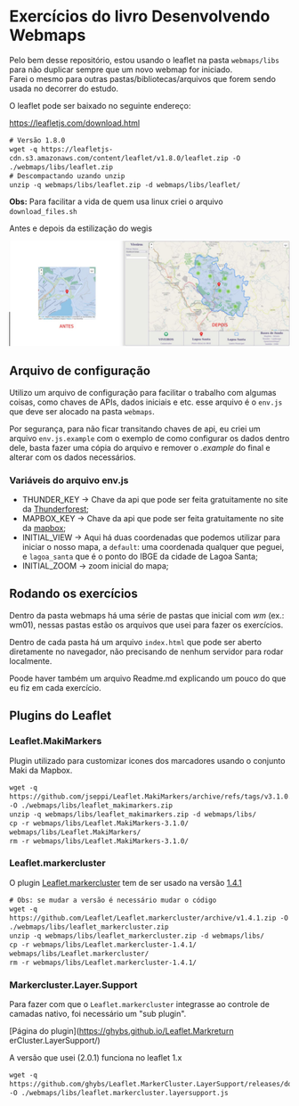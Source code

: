 # Exercícios do livro Desenvolvendo Webmaps

Pelo bem desse repositório, estou usando o leaflet na pasta `webmaps/libs` para não duplicar sempre que um novo webmap for iniciado.  
Farei o mesmo para outras pastas/bibliotecas/arquivos que forem sendo usada no decorrer do estudo.

O leaflet pode ser baixado no seguinte endereço:

https://leafletjs.com/download.html

```shell
# Versão 1.8.0
wget -q https://leafletjs-cdn.s3.amazonaws.com/content/leaflet/v1.8.0/leaflet.zip -O ./webmaps/libs/leaflet.zip
# Descompactando uzando unzip
unzip -q webmaps/libs/leaflet.zip -d webmaps/libs/leaflet/
```

**Obs:** Para facilitar a vida de quem usa linux criei o arquivo `download_files.sh`

Antes e depois da estilização do wegis

![Antes e Depois](webmaps/images/Antes_e_depois.jpg)

## Arquivo de configuração

Utilizo um arquivo de configuração para facilitar o trabalho com algumas coisas, como chaves de APIs, dados iniciais e etc. esse arquivo é o `env.js` que deve ser alocado na pasta `webmaps`.

Por segurança, para não ficar transitando chaves de api, eu criei um arquivo `env.js.example` com o exemplo de como configurar os dados dentro dele, basta fazer uma cópia do arquivo e remover o _.example_ do final e alterar com os dados necessários.

### Variáveis do arquivo env.js

- THUNDER_KEY -> Chave da api que pode ser feita gratuitamente no site da [Thunderforest](https://www.thunderforest.com/);
- MAPBOX_KEY -> Chave da api que pode ser feita gratuitamente no site da [mapbox](https://www.mapbox.com/);
- INITIAL_VIEW -> Aqui há duas coordenadas que podemos utilizar para iniciar o nosso mapa, a `default`: uma coordenada qualquer que peguei, e `lagoa_santa` que é o ponto do IBGE da cidade de Lagoa Santa;
- INITIAL_ZOOM -> zoom inicial do mapa;

## Rodando os exercícios

Dentro da pasta webmaps há uma série de pastas que inicial com _wm_ (ex.: wm01), nessas pastas estão os arquivos que usei para fazer os exercícios.

Dentro de cada pasta há um arquivo `index.html` que pode ser aberto diretamente no navegador, não precisando de nenhum servidor para rodar localmente.

Poode haver também um arquivo Readme.md explicando um pouco do que eu fiz em cada exercício.

## Plugins do Leaflet

### Leaflet.MakiMarkers

Plugin utilizado para customizar icones dos marcadores usando o conjunto Maki da Mapbox.

```shell
wget -q https://github.com/jseppi/Leaflet.MakiMarkers/archive/refs/tags/v3.1.0.zip -O ./webmaps/libs/leaflet_makimarkers.zip
unzip -q webmaps/libs/leaflet_makimarkers.zip -d webmaps/libs/
cp -r webmaps/libs/Leaflet.MakiMarkers-3.1.0/ webmaps/libs/Leaflet.MakiMarkers/
rm -r webmaps/libs/Leaflet.MakiMarkers-3.1.0/
```

### Leaflet.markercluster

O plugin [Leaflet.markercluster](https://github.com/Leaflet/Leaflet.markercluster) tem de ser usado na versão [1.4.1](https://github.com/Leaflet/Leaflet.markercluster/archive/v1.4.1.zip)

```shell
# Obs: se mudar a versão é necessário mudar o código
wget -q https://github.com/Leaflet/Leaflet.markercluster/archive/v1.4.1.zip -O ./webmaps/libs/leaflet_markercluster.zip
unzip -q webmaps/libs/leaflet_markercluster.zip -d webmaps/libs/
cp -r webmaps/libs/Leaflet.markercluster-1.4.1/ webmaps/libs/Leaflet.markercluster/
rm -r webmaps/libs/Leaflet.markercluster-1.4.1/
```

### Markercluster.Layer.Support

Para fazer com que o `Leaflet.markercluster` integrasse ao controle de camadas nativo, foi necessário um "sub plugin".

[Página do plugin](https://ghybs.github.io/Leaflet.Markreturn erCluster.LayerSupport/)

A versão que usei (2.0.1) funciona no leaflet 1.x

```shell
wget -q https://github.com/ghybs/Leaflet.MarkerCluster.LayerSupport/releases/download/v2.0.1/leaflet.markercluster.layersupport.js -O ./webmaps/libs/leaflet.markercluster.layersupport.js
```
